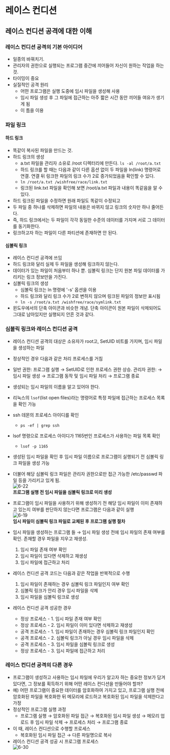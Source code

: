 # 레이스 컨디션  

## 레이스 컨디션 공격에 대한 이해  

### 레이스 컨디션 공격의 기본 아이디어  
- 일종의 바꿔치기.
- 관리자의 권한으로 실행되는 프로그램 중간에 끼어들어 자신이 원하는 작업을 하는 것. 
- 타이밍이 중요  
- 실질적인 공격 원리  
  - 어떤 프로그램은 실행 도중에 임시 파일을 생성해 사용  
  - 임시 파일 생성 후 그 파일에 접근하는 아주 짧은 시간 동안 끼어들 여유가 생기게 됨  
  - 이 틈을 이용  
  
### 파일 링크  

#### 하드 링크  
- 똑같이 복사된 파일을 만드는 것.
- 하드 링크의 생성  
  - a.txt 파일을 관리자 소유로 /root 디렉터리에 만든다. `ls -al /root/a.txt`  
  - 하드 링크를 할 때는 다음과 같이 다른 옵션 없이 두 파일을 ln(link) 명령어로 연결. 연결 뒤 링크한 파일의 링크 수가 2로 증가되었음을 확인할 수 있다.  
  - `ln /root/a.txt /wishfree/race/link.txt`  
  - 링크된 link.txt 파일을 확인해 보면 /root/a.txt 파일과 내용이 똑같음을 알 수 있다.  
- 하드 링크된 파일을 수정하면 원래 파일도 똑같이 수정되고  
- 두 파일 중 하나를 삭제하면 파일의 내용은 바뀌지 않고 링크의 숫자만 하나 줄어든다.  
- 즉, 하드 링크에서는 두 파일이 각각 동일한 수준의 데이터를 가지며 서로 그 데이터를 동기화한다.  
- 링크하고자 하는 파일이 다른 파티션에 존재하면 안 된다.  

#### 심볼릭 링크  
- 레이스 컨디션 공격에 쓰임  
- 하드 링크와 달리 실제 두 파일을 생성해 링크하지 않는다.  
- 데이터가 있는 파일이 처음부터 하나 뿐. 심볼릭 링크는 단지 원본 파일 데이터를 가리키는 링크 정보만을 가진다.  
- 심볼릭 링크의 생성  
  - 심볼릭 링크는 ln 명령에 '-s' 옵션을 이용  
  - 하드 링크와 달리 링크 수가 2로 변하지 않으며 링크된 파일의 정보만 표시됨  
  - `ln -s /root/a.txt /wishfree/race/symlink.txt`  
- 윈도우에서의 단축 아이콘과 비슷한 개념. 단축 아이콘이 원본 파일이 삭제되어도 그대로 남아있지만 실행되지 안흔 것과 같다.  

### 심볼릭 링크와 레이스 컨디션 공격  
- 레이스 컨디션 공격의 대상은 소유자가 root고, SetUID 비트를 가지며, 임시 파일을 생성하는 파일  
- 정상적인 경우 다음과 같은 처리 프로세스를 거침  
- 일반 권한: 프로그램 실행 → SetUID로 인한 프로세스 권한 상승. 관리자 권한: → 임시 파일 생성 → 프로그램 동작 및 임시 파일 처리 → 프로그램 종료  
- 생성되는 임시 파일의 이름을 알고 있어야 한다.  

- 리눅스의 `lsof`(list open files)라는 명령어로 특정 파일에 접근하는 프로세스 목록을 확인 가능  
- ssh 데몬의 프로세스 아이디를 확인  
  - `ps -ef | grep ssh`  
- lsof 명령으로 프로세스 아이디가 1165번인 프로세스가 사용하는 파일 목록 확인  
  - `lsof -p 1165`  
- 생성된 임시 파일을 확인 후 임시 파일 이름으로 프로그램이 실행되기 전 심볼릭 링크 파일을 생성 가능  
- 더불어 해당 심볼릭 링크 파일은 관리자 권한으로만 접근 가능한 /etc/passwd 파일 등을 가리키고 있게 됨.  
![6-22](https://cloud.githubusercontent.com/assets/6129764/11714907/dd5a6e20-9f80-11e5-863e-8f99431b51de.jpg)  
**프로그램 실행 전 임시 파일을 심볼릭 링크로 미리 생성**  
- 프로그램이 임시 파일을 사용하기 위해 생성하기 전 해당 임시 파일이 이미 존재하고 있는지 여부를 판단하지 않는다면 프로그램은 다음과 같이 실행  
![6-19](https://cloud.githubusercontent.com/assets/6129764/11714741/9e344a28-9f7f-11e5-91ec-62c4007e0026.jpg)  
**임시 파일이 심볼릭 링크 파일로 교체된 후 프로그램 실행 절차** 
- 임시 파일을 생성하는 프로그램 들 → 임시 파일 생성 전에 임시 파일의 존재 여부를 확인. 존재할 경우 파일을 지우고 재생성.  
  1. 임시 파일 존재 여부 확인  
  2. 임시 파일이 있다면 삭제하고 재생성  
  3. 임시 파일에 접근하고 처리  
- 레이스 컨디션 공격 코드는 다음과 같은 작업을 반복적으로 수행  
  1. 임시 파일이 존재하는 경우 심볼릭 링크 파일인지 여부 확인  
  2. 심볼릭 링크가 안리 경우 임시 파일을 삭제  
  3. 임시 파일을 심볼릭 링크로 생성  
- 레이스 컨디션 공격 성공한 경우  
  - 정상 프로세스 - 1. 임시 파일 존재 여부 확인  
  - 정상 프로세스 - 2. 임시 파일이 이미 있다면 삭제하고 재생성  
  - 공격 프로세스 - 1. 임시 파일이 존재하는 경우 심볼릭 링크 파일인지 확인  
  - 공격 프로세스 - 2. 심볼릭 링크가 아닐 경우 임시 파일을 삭제  
  - 공격 프로세스 - 3. 임시 파일을 심볼릭 링크로 생성  
  - 정상 프로세스 - 3. 임시 파일에 접근하고 처리  

### 레이스 컨디션 공격의 다른 경우  

- 프로그램이 생성하고 사용하는 임시 파일에 우리가 알고자 하는 중요한 정보가 담겨 있다면, 그 정보를 획득하기 위해 어떤 레이스 컨디션을 만들어야 할까?  
- 예) 어떤 프로그램이 중요한 데이터를 암호화하여 가지고 있고, 프로그램 실행 전에 암호화된 파일을 복호화한 뒤 메모리에 로드하고 복호화된 임시 파일을 삭제한다고 가정  
- 정상적인 프로그램 실행 과정  
  - 프로그램 실행 → 암호화된 파일 접근 → 복호화된 임시 파일 생성 → 메모리 업로드 후 임시 파일 삭제 → 프로세스 처리 → 프로그램 종료   
- 이 때, 레이스 컨디션으로 수행할 프로세스  
  - 복호화된 임시 파일 접근 → 다른 파일명으로 복사  
- 레이스 컨디션 공격 성공 시 프로그램 프로세스  
![6-30](https://cloud.githubusercontent.com/assets/6129764/11715076/56087fb4-9f82-11e5-93ac-4cb5872af36f.jpg)  
